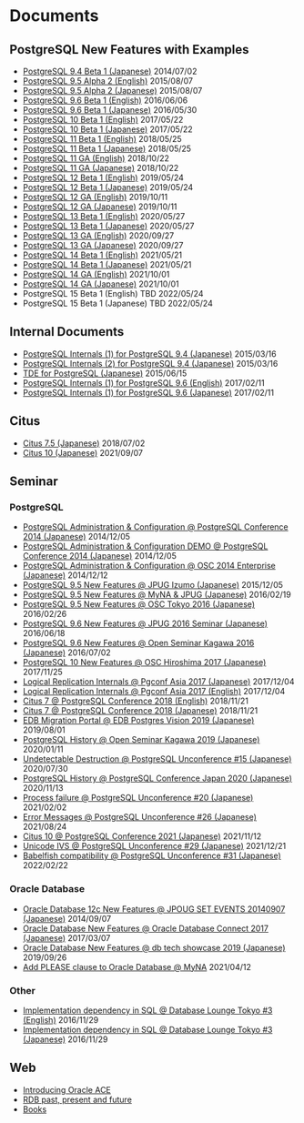 # Documents

## PostgreSQL New Features with Examples
- [PostgreSQL 9.4 Beta 1 (Japanese)](postgresql94_beta1_new_features_ja_20140702-1.pdf) 2014/07/02
- [PostgreSQL 9.5 Alpha 2 (English)](postgresql95_alpha2_new_feature_en_20150807-1.pdf) 2015/08/07
- [PostgreSQL 9.5 Alpha 2 (Japanese)](postgresql95_alpha2_new_features_ja_20150807-1.pdf) 2015/08/07
- [PostgreSQL 9.6 Beta 1 (English)](postgresql96_beta1_new_features_en_20160606-1.pdf) 2016/06/06
- [PostgreSQL 9.6 Beta 1 (Japanese)](postgresql96_beta1_new_features_ja_20160530-1.pdf) 2016/05/30
- [PostgreSQL 10 Beta 1 (English)](postgresql10_beta1_new_features_en_20170522-1.pdf) 2017/05/22
- [PostgreSQL 10 Beta 1 (Japanese)](postgresql10_beta1_new_features_ja_20170522-1.pdf) 2017/05/22
- [PostgreSQL 11 Beta 1 (English)](postgresql11_beta1_new_features_en_20180525-1.pdf) 2018/05/25
- [PostgreSQL 11 Beta 1 (Japanese)](postgresql11_beta1_new_features_ja_20180525-1.pdf) 2018/05/25
- [PostgreSQL 11 GA (English)](postgresql11_ga_new_features_en_20181022-1.pdf) 2018/10/22
- [PostgreSQL 11 GA (Japanese)](postgresql11_ga_new_features_ja_20181022-1.pdf) 2018/10/22
- [PostgreSQL 12 Beta 1 (English)](postgresql12_beta1_new_features_en_20190524-1.pdf) 2019/05/24
- [PostgreSQL 12 Beta 1 (Japanese)](postgresql12_beta1_new_features_ja_20190524-1.pdf) 2019/05/24
- [PostgreSQL 12 GA (English)](postgresql12_ga_new_features_en_20191011-1.pdf) 2019/10/11
- [PostgreSQL 12 GA (Japanese)](postgresql12_ga_new_features_ja_20191011-1.pdf) 2019/10/11
- [PostgreSQL 13 Beta 1 (English)](postgresql13_beta1_new_features_en_20200527-1.pdf) 2020/05/27
- [PostgreSQL 13 Beta 1 (Japanese)](postgresql13_beta1_new_features_ja_20200527-1.pdf) 2020/05/27
- [PostgreSQL 13 GA (English)](postgresql13_ga_new_features_en_20200927-1.pdf) 2020/09/27
- [PostgreSQL 13 GA (Japanese)](postgresql13_ga_new_features_ja_20200927-1.pdf) 2020/09/27
- [PostgreSQL 14 Beta 1 (English)](postgresql14_beta1_new_features_en_20210521-1.pdf) 2021/05/21
- [PostgreSQL 14 Beta 1 (Japanese)](postgresql14_beta1_new_features_ja_20210521-1.pdf) 2021/05/21
- [PostgreSQL 14 GA (English)](postgresql14_ga_new_features_en_20211001-1.pdf) 2021/10/01
- [PostgreSQL 14 GA (Japanese)](postgresql14_ga_new_features_ja_20211001-1.pdf) 2021/10/01
- PostgreSQL 15 Beta 1 (English)  TBD 2022/05/24
- PostgreSQL 15 Beta 1 (Japanese) TBD 2022/05/24

## Internal Documents
- [PostgreSQL Internals (1) for PostgreSQL 9.4 (Japanese)](postgresql94_internals_1_ja_20150316-1.pdf) 2015/03/16
- [PostgreSQL Internals (2) for PostgreSQL 9.4 (Japanese)](postgresql94_internals_2_ja_20150316-1.pdf) 2015/03/16
- [TDE for PostgreSQL  (Japanese)](tde_for_postgresql_ja_20150615-1.pdf) 2015/06/15
- [PostgreSQL Internals (1) for PostgreSQL 9.6 (English)](postgresql96_internals_1_en_20170211-1.pdf) 2017/02/11
- [PostgreSQL Internals (1) for PostgreSQL 9.6 (Japanese)](postgresql96_internals_1_ja_20170211-1.pdf) 2017/02/11

## Citus
- [Citus 7.5 (Japanese)](citus_7_20180702-1.pdf) 2018/07/02
- [Citus 10 (Japanese)](citus_10_20210907-1.pdf) 2021/09/07

## Seminar
### PostgreSQL
- [PostgreSQL Administration & Configuration @ PostgreSQL Conference 2014 (Japanese)](postgresql_conference_2014_handson_20141205-1.pdf) 2014/12/05
- [PostgreSQL Administration & Configuration DEMO @ PostgreSQL Conference 2014 (Japanese)](postgresql_conference_2014_handson_demo_20141205-1.pdf) 2014/12/05
- [PostgreSQL Administration & Configuration @ OSC 2014 Enterprise (Japanese)](osc2014-postgresql_admin_configuration_20141212-1.pdf) 2014/12/12
- [PostgreSQL 9.5 New Features @ JPUG Izumo (Japanese)](jpug_izumo_postgresql_95_new_feature-20151205-1.pdf) 2015/12/05
- [PostgreSQL 9.5 New Features @ MyNA & JPUG (Japanese)](myna-jpug-postgresql_95_new_features_20160219-1.pdf) 2016/02/19
- [PostgreSQL 9.5 New Features @ OSC Tokyo 2016 (Japanese)](osc_2016_spring_postgresql95_new_feature_20160226-1.pdf) 2016/02/26
- [PostgreSQL 9.6 New Features @ JPUG 2016 Seminar (Japanese)](jpug_2016_postgresql_96_new_feature_ja_20160618-1.pdf) 2016/06/18
- [PostgreSQL 9.6 New Features @ Open Seminar Kagawa 2016 (Japanese)](open_seminar_kagawa_2016_postgresql_96_new_feature_20160702-1.pdf) 2016/07/02
- [PostgreSQL 10 New Features @ OSC Hiroshima 2017 (Japanese)](osc_hiroshima_2017_postgresql_10_new_features_20171125-1.pdf) 2017/11/25
- [Logical Replication Internals @ Pgconf Asia 2017 (Japanese)](pgconf_asia_2017_logical_replication_ja_20171204-1.pdf) 2017/12/04
- [Logical Replication Internals @ Pgconf Asia 2017 (English)](pgconf_asia_2017_logical_replication_us_20171204-1.pdf) 2017/12/04
- [Citus 7 @ PostgreSQL Conference 2018 (English)](postgresql_conference_2018_citus_en_20181121-1.pdf) 2018/11/21
- [Citus 7 @ PostgreSQL Conference 2018 (Japanese)](postgresql_conference_2018_citus_ja_20181121-1.pdf) 2018/11/21
- [EDB Migration Portal @ EDB Postgres Vision 2019 (Japanese)](edb_postgresvision_2019_migration_portal_20190801-1.pdf) 2019/08/01
- [PostgreSQL History @ Open Seminar Kagawa 2019 (Japanese)](open_seminar_kagawa_2019_postgresql_history_20200111-1.pdf) 2020/01/11
- [Undetectable Destruction @ PostgreSQL Unconference #15 (Japanese)](postgresql_unconference_15_broken_database_20200730-1.pdf) 2020/07/30
- [PostgreSQL History @ PostgreSQL Conference Japan 2020 (Japanese)](postgresql_conference_2020_postgresql_features_20201113-1.pdf) 2020/11/13
- [Process failure @ PostgreSQL Unconference #20 (Japanese)](postgresql_unconference_20_process_20210202-1.pdf) 2021/02/02
- [Error Messages @ PostgreSQL Unconference #26 (Japanese)](postgresql_unconference_26_error_20210824-1.pdf) 2021/08/24
- [Citus 10 @ PostgreSQL Conference 2021 (Japanese)](postgresql_conference_2021_citus10_20211112-1.pdf) 2021/11/12
- [Unicode IVS @ PostgreSQL Unconference #29 (Japanese)](postgresql_unconference_29_locale_20211221-1.pdf) 2021/12/21
- [Babelfish compatibility @ PostgreSQL Unconference #31 (Japanese)](postgresql_unconference_31_babelfish_20220202-1.pdf) 2022/02/22

### Oracle Database
- [Oracle Database 12c New Features @ JPOUG SET EVENTS 20140907 (Japanese)](jpoug_setevents_20140907_oracle_new_features_20140907-1.pdf) 2014/09/07
- [Oracle Database New Features @ Oracle Database Connect 2017 (Japanese)](oracle_database_connect_2017_new_feature_20170307-1.pdf) 2017/03/07
- [Oracle Database New Features @ db tech showcase 2019 (Japanese)](db_tech_showcase_2019_oracle_new_features_ja_20190926-1.pdf) 2019/09/26
- [Add PLEASE clause to Oracle Database @ MyNA](add_please_clause_to_oracle_ja_20210412-1.pdf) 2021/04/12

### Other
- [Implementation dependency in SQL @ Database Lounge Tokyo #3 (English)](database_lounge_tokyo_3_sql_statement_diff_en_20161129-1.pdf) 2016/11/29
- [Implementation dependency in SQL @ Database Lounge Tokyo #3 (Japanese)](database_lounge_tokyo_3_sql_statement_diff_ja_20161129-1.pdf) 2016/11/29

## Web
- [Introducing Oracle ACE](https://www.oracle.com/jp/technical-resources/articles/noriyoshi-shinoda.html)
- [RDB past, present and future](https://atmarkit.itmedia.co.jp/ait/articles/2112/07/news008.html)
- [Books](https://www.amazon.co.jp/s?k=%E7%AF%A0%E7%94%B0%E5%85%B8%E8%89%AF)
